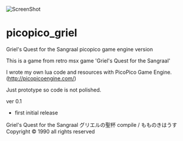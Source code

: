 ![ScreenShot](http://i.imgur.com/PecNfv4.png)


picopico_griel
==============

Griel's Quest for the Sangraal 
picopico game engine version


This is a game from retro msx game 'Griel's Quest for the Sangraal'

I wrote my own lua code and resources with PicoPico Game Engine. (http://picopicoengine.com/)

Just prototype so code is not polished. 



ver 0.1
- first initial release 



Griel's Quest for the Sangraal 
グリエルの聖杯 
compile / もものきはうす 
Copyright © 1990 all rights reserved 
